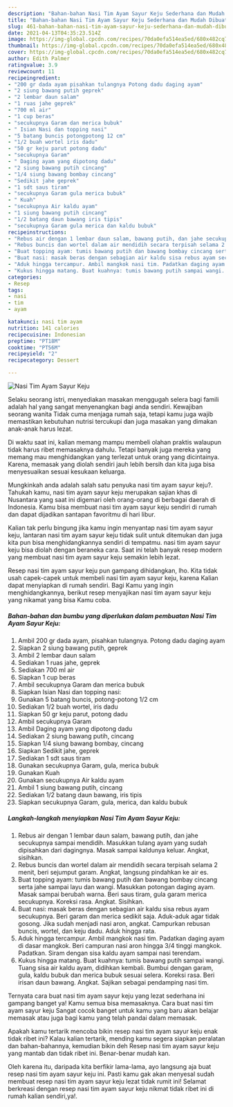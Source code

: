 ```yaml
---
description: "Bahan-bahan Nasi Tim Ayam Sayur Keju Sederhana dan Mudah Dibuat"
title: "Bahan-bahan Nasi Tim Ayam Sayur Keju Sederhana dan Mudah Dibuat"
slug: 461-bahan-bahan-nasi-tim-ayam-sayur-keju-sederhana-dan-mudah-dibuat
date: 2021-04-13T04:35:23.514Z
image: https://img-global.cpcdn.com/recipes/70da0efa514ea5ed/680x482cq70/nasi-tim-ayam-sayur-keju-foto-resep-utama.jpg
thumbnail: https://img-global.cpcdn.com/recipes/70da0efa514ea5ed/680x482cq70/nasi-tim-ayam-sayur-keju-foto-resep-utama.jpg
cover: https://img-global.cpcdn.com/recipes/70da0efa514ea5ed/680x482cq70/nasi-tim-ayam-sayur-keju-foto-resep-utama.jpg
author: Edith Palmer
ratingvalue: 3.9
reviewcount: 11
recipeingredient:
- "200 gr dada ayam pisahkan tulangnya Potong dadu daging ayam"
- "2 siung bawang putih geprek"
- "2 lembar daun salam"
- "1 ruas jahe geprek"
- "700 ml air"
- "1 cup beras"
- "secukupnya Garam dan merica bubuk"
- " Isian Nasi dan topping nasi"
- "5 batang buncis potongpotong 12 cm"
- "1/2 buah wortel iris dadu"
- "50 gr keju parut potong dadu"
- "secukupnya Garam"
- " Daging ayam yang dipotong dadu"
- "2 siung bawang putih cincang"
- "1/4 siung bawang bombay cincang"
- "Sedikit jahe geprek"
- "1 sdt saus tiram"
- "secukupnya Garam gula merica bubuk"
- " Kuah"
- "secukupnya Air kaldu ayam"
- "1 siung bawang putih cincang"
- "1/2 batang daun bawang iris tipis"
- "secukupnya Garam gula merica dan kaldu bubuk"
recipeinstructions:
- "Rebus air dengan 1 lembar daun salam, bawang putih, dan jahe secukupnya sampai mendidih. Masukkan tulang ayam yang sudah dipisahkan dari dagingnya. Masak sampai kaldunya keluar. Angkat, sisihkan."
- "Rebus buncis dan wortel dalam air mendidih secara terpisah selama 2 menit, beri sejumput garam. Angkat, langsung pindahkan ke air es."
- "Buat topping ayam: tumis bawang putih dan bawang bombay cincang serta jahe sampai layu dan wangi. Masukkan potongan daging ayam. Masak sampai berubah warna. Beri saus tiram, gula garam merica secukupnya. Koreksi rasa. Angkat. Sisihkan."
- "Buat nasi: masak beras dengan sebagian air kaldu sisa rebus ayam secukupnya. Beri garam dan merica sedikit saja. Aduk-aduk agar tidak gosong. Jika sudah menjadi nasi aron, angkat. Campurkan rebusan buncis, wortel, dan keju dadu. Aduk hingga rata."
- "Aduk hingga tercampur. Ambil mangkok nasi tim. Padatkan daging ayam di dasar mangkok. Beri campuran nasi aron hingga 3/4 tinggi mangkok. Padatkan. Siram dengan sisa kaldu ayam sampai nasi terendam."
- "Kukus hingga matang. Buat kuahnya: tumis bawang putih sampai wangi. Tuang sisa air kaldu ayam, didihkan kembali. Bumbui dengan garam, gula, kaldu bubuk dan merica bubuk sesuai selera. Koreksi rasa. Beri irisan daun bawang. Angkat. Sajikan sebagai pendamping nasi tim."
categories:
- Resep
tags:
- nasi
- tim
- ayam

katakunci: nasi tim ayam 
nutrition: 141 calories
recipecuisine: Indonesian
preptime: "PT18M"
cooktime: "PT56M"
recipeyield: "2"
recipecategory: Dessert

---
```



![Nasi Tim Ayam Sayur Keju](https://img-global.cpcdn.com/recipes/70da0efa514ea5ed/680x482cq70/nasi-tim-ayam-sayur-keju-foto-resep-utama.jpg)

Selaku seorang istri, menyediakan masakan menggugah selera bagi famili adalah hal yang sangat menyenangkan bagi anda sendiri. Kewajiban seorang  wanita Tidak cuma menjaga rumah saja, tetapi kamu juga wajib memastikan kebutuhan nutrisi tercukupi dan juga masakan yang dimakan anak-anak harus lezat.

Di waktu  saat ini, kalian memang mampu membeli olahan praktis walaupun tidak harus ribet memasaknya dahulu. Tetapi banyak juga mereka yang memang mau menghidangkan yang terlezat untuk orang yang dicintainya. Karena, memasak yang diolah sendiri jauh lebih bersih dan kita juga bisa menyesuaikan sesuai kesukaan keluarga. 



Mungkinkah anda adalah salah satu penyuka nasi tim ayam sayur keju?. Tahukah kamu, nasi tim ayam sayur keju merupakan sajian khas di Nusantara yang saat ini digemari oleh orang-orang di berbagai daerah di Indonesia. Kamu bisa membuat nasi tim ayam sayur keju sendiri di rumah dan dapat dijadikan santapan favoritmu di hari libur.

Kalian tak perlu bingung jika kamu ingin menyantap nasi tim ayam sayur keju, lantaran nasi tim ayam sayur keju tidak sulit untuk ditemukan dan juga kita pun bisa menghidangkannya sendiri di tempatmu. nasi tim ayam sayur keju bisa diolah dengan beraneka cara. Saat ini telah banyak resep modern yang membuat nasi tim ayam sayur keju semakin lebih lezat.

Resep nasi tim ayam sayur keju pun gampang dihidangkan, lho. Kita tidak usah capek-capek untuk membeli nasi tim ayam sayur keju, karena Kalian dapat menyiapkan di rumah sendiri. Bagi Kamu yang ingin menghidangkannya, berikut resep menyajikan nasi tim ayam sayur keju yang nikamat yang bisa Kamu coba.

<!--inarticleads1-->

##### Bahan-bahan dan bumbu yang diperlukan dalam pembuatan Nasi Tim Ayam Sayur Keju:

1. Ambil 200 gr dada ayam, pisahkan tulangnya. Potong dadu daging ayam
1. Siapkan 2 siung bawang putih, geprek
1. Ambil 2 lembar daun salam
1. Sediakan 1 ruas jahe, geprek
1. Sediakan 700 ml air
1. Siapkan 1 cup beras
1. Ambil secukupnya Garam dan merica bubuk
1. Siapkan  Isian Nasi dan topping nasi:
1. Gunakan 5 batang buncis, potong-potong 1/2 cm
1. Sediakan 1/2 buah wortel, iris dadu
1. Siapkan 50 gr keju parut, potong dadu
1. Ambil secukupnya Garam
1. Ambil  Daging ayam yang dipotong dadu
1. Sediakan 2 siung bawang putih, cincang
1. Siapkan 1/4 siung bawang bombay, cincang
1. Siapkan Sedikit jahe, geprek
1. Sediakan 1 sdt saus tiram
1. Gunakan secukupnya Garam, gula, merica bubuk
1. Gunakan  Kuah
1. Gunakan secukupnya Air kaldu ayam
1. Ambil 1 siung bawang putih, cincang
1. Sediakan 1/2 batang daun bawang, iris tipis
1. Siapkan secukupnya Garam, gula, merica, dan kaldu bubuk




<!--inarticleads2-->

##### Langkah-langkah menyiapkan Nasi Tim Ayam Sayur Keju:

1. Rebus air dengan 1 lembar daun salam, bawang putih, dan jahe secukupnya sampai mendidih. Masukkan tulang ayam yang sudah dipisahkan dari dagingnya. Masak sampai kaldunya keluar. Angkat, sisihkan.
1. Rebus buncis dan wortel dalam air mendidih secara terpisah selama 2 menit, beri sejumput garam. Angkat, langsung pindahkan ke air es.
1. Buat topping ayam: tumis bawang putih dan bawang bombay cincang serta jahe sampai layu dan wangi. Masukkan potongan daging ayam. Masak sampai berubah warna. Beri saus tiram, gula garam merica secukupnya. Koreksi rasa. Angkat. Sisihkan.
1. Buat nasi: masak beras dengan sebagian air kaldu sisa rebus ayam secukupnya. Beri garam dan merica sedikit saja. Aduk-aduk agar tidak gosong. Jika sudah menjadi nasi aron, angkat. Campurkan rebusan buncis, wortel, dan keju dadu. Aduk hingga rata.
1. Aduk hingga tercampur. Ambil mangkok nasi tim. Padatkan daging ayam di dasar mangkok. Beri campuran nasi aron hingga 3/4 tinggi mangkok. Padatkan. Siram dengan sisa kaldu ayam sampai nasi terendam.
1. Kukus hingga matang. Buat kuahnya: tumis bawang putih sampai wangi. Tuang sisa air kaldu ayam, didihkan kembali. Bumbui dengan garam, gula, kaldu bubuk dan merica bubuk sesuai selera. Koreksi rasa. Beri irisan daun bawang. Angkat. Sajikan sebagai pendamping nasi tim.




Ternyata cara buat nasi tim ayam sayur keju yang lezat sederhana ini gampang banget ya! Kamu semua bisa memasaknya. Cara buat nasi tim ayam sayur keju Sangat cocok banget untuk kamu yang baru akan belajar memasak atau juga bagi kamu yang telah pandai dalam memasak.

Apakah kamu tertarik mencoba bikin resep nasi tim ayam sayur keju enak tidak ribet ini? Kalau kalian tertarik, mending kamu segera siapkan peralatan dan bahan-bahannya, kemudian bikin deh Resep nasi tim ayam sayur keju yang mantab dan tidak ribet ini. Benar-benar mudah kan. 

Oleh karena itu, daripada kita berfikir lama-lama, ayo langsung aja buat resep nasi tim ayam sayur keju ini. Pasti kamu gak akan menyesal sudah membuat resep nasi tim ayam sayur keju lezat tidak rumit ini! Selamat berkreasi dengan resep nasi tim ayam sayur keju nikmat tidak ribet ini di rumah kalian sendiri,ya!.

